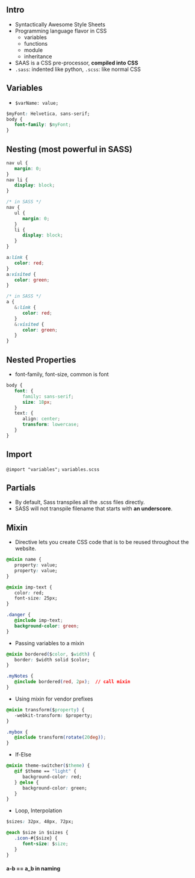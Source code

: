 ## Intro
- Syntactically Awesome Style Sheets
- Programming language flavor in CSS
   - variables
   - functions
   - module
   - inheritance
- SAAS is a CSS pre-processor, **compiled into CSS**
- `.sass`: indented like python, `.scss`: like normal CSS

## Variables
- `$varName: value;`
```css
$myFont: Helvetica, sans-serif;
body {
   font-family: $myFont;
}
```

## Nesting (most powerful in SASS)
```css
nav ul {
   margin: 0;
}
nav li {
   display: block;
}

/* in SASS */
nav {
   ul {
      margin: 0;
   }
   li {
      display: block;
   }
}
```

```css
a:link {
   color: red;
}
a:visited {
   color: green;
}

/* in SASS */
a {
   &:link {
      color: red;
   }
   &:visited {
      color: green;
   }
}
```

## Nested Properties
- font-family, font-size, common is font
```css
body {
   font: {
      family: sans-serif;
      size: 18px;
   }
   text: {
      align: center;
      transform: lowercase;
   }
}
```

## Import
`@import "variables";` `variables.scss`

## Partials
- By default, Sass transpiles all the .scss files directly.
- SASS will not transpile filename that starts with **an underscore**.

## Mixin
- Directive lets you create CSS code that is to be reused throughout the website.
```css
@mixin name {
   property: value;
   property: value;
}
```
```css
@mixin imp-text {
   color: red;
   font-size: 25px;
}

.danger {
   @include imp-text;
   background-color: green;
}
```

- Passing variables to a mixin
```css
@mixin bordered($color, $width) {
   border: $width solid $color;
}

.myNotes {
   @include bordered(red, 2px);  // call mixin
}
```

- Using mixin for vendor prefixes
```css
@mixin transform($property) {
   -webkit-transform: $property;
}

.mybox {
   @include transform(rotate(20deg));
}
```

- If-Else
```css
@mixin theme-switcher($theme) {
   @if $theme == "light" {
      background-color: red;
   } @else {
      background-color: green;
   }
}
```

- Loop, Interpolation
```css
$sizes: 32px, 48px, 72px;

@each $size in $sizes {
   .icon-#{$size} {
      font-size: $size;
   }
}
```

#### a-b == a_b in naming